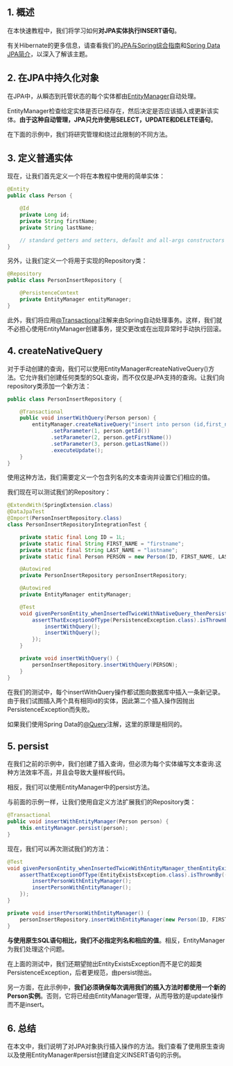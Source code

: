 ## 1. 概述

在本快速教程中，我们将学习如何**对JPA实体执行INSERT语句**。

有关Hibernate的更多信息，请查看我们的[JPA与Spring综合指南](https://www.baeldung.com/the-persistence-layer-with-spring-and-jpa)和[Spring Data JPA简介](https://www.baeldung.com/the-persistence-layer-with-spring-data-jpa)，以深入了解该主题。

## 2. 在JPA中持久化对象

在JPA中，从瞬态到托管状态的每个实体都由[EntityManager](https://www.baeldung.com/hibernate-entitymanager)自动处理。

EntityManager检查给定实体是否已经存在，然后决定是否应该插入或更新该实体。**由于这种自动管理，JPA只允许使用SELECT，UPDATE和DELETE语句**。

在下面的示例中，我们将研究管理和绕过此限制的不同方法。

## 3. 定义普通实体

现在，让我们首先定义一个将在本教程中使用的简单实体：

```java
@Entity
public class Person {

    @Id
    private Long id;
    private String firstName;
    private String lastName;

    // standard getters and setters, default and all-args constructors
}
```

另外，让我们定义一个将用于实现的Repository类：

```java
@Repository
public class PersonInsertRepository {

    @PersistenceContext
    private EntityManager entityManager;
}
```

此外，我们将应用[@Transactional](https://www.baeldung.com/transaction-configuration-with-jpa-and-spring)注解来由Spring自动处理事务。这样，我们就不必担心使用EntityManager创建事务，提交更改或在出现异常时手动执行回滚。

## 4. createNativeQuery

对于手动创建的查询，我们可以使用EntityManager#createNativeQuery()方法。它允许我们创建任何类型的SQL查询，而不仅仅是JPA支持的查询。让我们向repository类添加一个新方法：

```java
public class PersonInsertRepository {

    @Transactional
    public void insertWithQuery(Person person) {
        entityManager.createNativeQuery("insert into person (id,first_name,last_name) values(?,?,?)")
              .setParameter(1, person.getId())
              .setParameter(2, person.getFirstName())
              .setParameter(3, person.getLastName())
              .executeUpdate();
    }
}
```

使用这种方法，我们需要定义一个包含列名的文本查询并设置它们相应的值。

我们现在可以测试我们的Repository：

```java
@ExtendWith(SpringExtension.class)
@DataJpaTest
@Import(PersonInsertRepository.class)
class PersonInsertRepositoryIntegrationTest {

    private static final Long ID = 1L;
    private static final String FIRST_NAME = "firstname";
    private static final String LAST_NAME = "lastname";
    private static final Person PERSON = new Person(ID, FIRST_NAME, LAST_NAME);

    @Autowired
    private PersonInsertRepository personInsertRepository;

    @Autowired
    private EntityManager entityManager;

    @Test
    void givenPersonEntity_whenInsertedTwiceWithNativeQuery_thenPersistenceExceptionExceptionIsThrown() {
        assertThatExceptionOfType(PersistenceException.class).isThrownBy(() -> {
            insertWithQuery();
            insertWithQuery();
        });
    }

    private void insertWithQuery() {
        personInsertRepository.insertWithQuery(PERSON);
    }
}
```

在我们的测试中，每个insertWithQuery操作都试图向数据库中插入一条新记录。由于我们试图插入两个具有相同id的实体，因此第二个插入操作因抛出PersistenceException而失败。

如果我们使用Spring Data的[@Query](https://www.baeldung.com/spring-data-jpa-query)注解，这里的原理是相同的。

## 5. persist

在我们之前的示例中，我们创建了插入查询，但必须为每个实体编写文本查询.这种方法效率不高，并且会导致大量样板代码。

相反，我们可以使用EntityManager中的persist方法。

与前面的示例一样，让我们使用自定义方法扩展我们的Repository类：

```java
@Transactional
public void insertWithEntityManager(Person person) {
    this.entityManager.persist(person);
}
```

现在，我们可以再次测试我们的方法：

```java
@Test
void givenPersonEntity_whenInsertedTwiceWithEntityManager_thenEntityExistsExceptionIsThrown() {
    assertThatExceptionOfType(EntityExistsException.class).isThrownBy(() -> {
        insertPersonWithEntityManager();
        insertPersonWithEntityManager();
    });
}

private void insertPersonWithEntityManager() {
    personInsertRepository.insertWithEntityManager(new Person(ID, FIRST_NAME, LAST_NAME));
}
```

**与使用原生SQL语句相比，我们不必指定列名和相应的值**。相反，EntityManager为我们处理这个问题。

在上面的测试中，我们还期望抛出EntityExistsException而不是它的超类PersistenceException，后者更规范，由persist抛出。

另一方面，在此示例中，**我们必须确保每次调用我们的插入方法时都使用一个新的Person实例**。否则，它将已经由EntityManager管理，从而导致的是update操作而不是insert。

## 6. 总结

在本文中，我们说明了对JPA对象执行插入操作的方法。我们查看了使用原生查询以及使用EntityManager#persist创建自定义INSERT语句的示例。